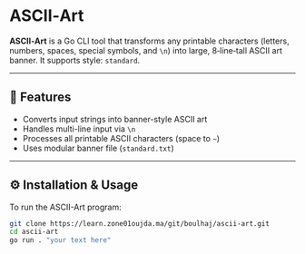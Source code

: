 # ASCII‑Art

**ASCII‑Art** is a Go CLI tool that transforms any printable characters (letters, numbers, spaces, special symbols, and `\n`) into large, 8‑line‑tall ASCII art banner. It supports style: `standard`.

---

## 🚀 Features

- Converts input strings into banner-style ASCII art  
- Handles multi-line input via `\n`  
- Processes all printable ASCII characters (space to `~`)  
- Uses modular banner file (`standard.txt`)

---

## ⚙️ Installation & Usage

To run the ASCII-Art program:

```bash
git clone https://learn.zone01oujda.ma/git/boulhaj/ascii-art.git
cd ascii-art
go run . "your text here"
